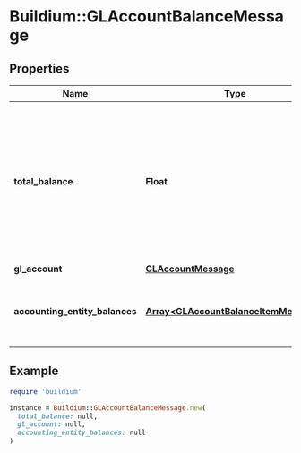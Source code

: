 # Buildium::GLAccountBalanceMessage

## Properties

| Name | Type | Description | Notes |
| ---- | ---- | ----------- | ----- |
| **total_balance** | **Float** | The sum of transactions across all accounting entities (rental properties, association properties and your company) that are associated with the given general ledger account. | [optional] |
| **gl_account** | [**GLAccountMessage**](GLAccountMessage.md) |  | [optional] |
| **accounting_entity_balances** | [**Array&lt;GLAccountBalanceItemMessage&gt;**](GLAccountBalanceItemMessage.md) | A collection of accounting entity balances that make up the &#x60;TotalBalance&#x60;. | [optional] |

## Example

```ruby
require 'buildium'

instance = Buildium::GLAccountBalanceMessage.new(
  total_balance: null,
  gl_account: null,
  accounting_entity_balances: null
)
```

